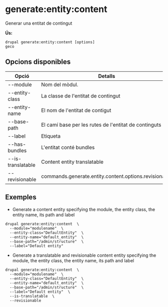 # generate:entity:content
Generar una entitat de contingut

**Ús:**
```
drupal generate:entity:content [options]
geco
```

## Opcions disponibles
Opció | Detalls
-------|-------------
--module | Nom del mòdul.
--entity-class | La classe de l'entitat de contingut
--entity-name | El nom de l'entitat de contigut
--base-path | El camí base per les rutes de l'entitat de continguts
--label | Etiqueta
--has-bundles | L'entitat conté bundles
--is-translatable | Content entity translatable
--revisionable | commands.generate.entity.content.options.revisionable

## Exemples
* Generate a content entity specifying the module, the entity class, the entity name, its path and label
```
drupal generate:entity:content  \
  --module="modulename"  \
  --entity-class="DefaultEntity"  \
  --entity-name="default_entity"  \
  --base-path="/admin/structure"  \
  --label="Default entity"
```
* Generate a translatable and revisionable content entity specifying the module, the entity class, the entity name, its path and label
```
drupal generate:entity:content  \
  --module="modulename"  \
  --entity-class="DefaultEntity"  \
  --entity-name="default_entity"  \
  --base-path="/admin/structure"  \
  --label="Default entity"  \
  --is-translatable  \
  --revisionable
```
